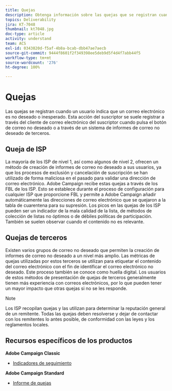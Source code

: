 ```yaml
---
title: Quejas
description: Obtenga información sobre las quejas que se registran cuando un usuario indica que un correo electrónico es no deseado o inesperado.
topics: Deliverability
jira: KT-7048
thumbnail: kt7048.jpg
doc-type: article
activity: understand
team: ACS
exl-id: 0343820d-f5af-4b8a-bcab-dbb47ae7aecb
source-git-commit: 9444f8601f2f349398ee5deb9d5f4d4f7abb44f5
workflow-type: tm+mt
source-wordcount: '276'
ht-degree: 100%

---
```


# Quejas

Las quejas se registran cuando un usuario indica que un correo electrónico es no deseado o inesperado. Esta acción del suscriptor se suele registrar a través del cliente de correo electrónico del suscriptor cuando pulsa el botón de correo no deseado o a través de un sistema de informes de correo no deseado de terceros.

## Queja de ISP

La mayoría de los ISP de nivel 1, así como algunos de nivel 2, ofrecen un método de creación de informes de correo no deseado a sus usuarios, ya que los procesos de exclusión y cancelación de suscripción se han utilizado de forma maliciosa en el pasado para validar una dirección de correo electrónico. Adobe Campaign recibe estas quejas a través de los FBL de los ISP. Esto se establece durante el proceso de configuración para cualquier ISP que proporcione FBL y permite a Adobe Campaign añadir automáticamente las direcciones de correo electrónico que se quejaron a la tabla de cuarentena para su supresión. Los picos en las quejas de los ISP pueden ser un indicador de la mala calidad de la lista, de métodos de colección de listas no óptimos o de débiles políticas de participación. También se suelen observar cuando el contenido no es relevante.

## Quejas de terceros

Existen varios grupos de correo no deseado que permiten la creación de informes de correo no deseado a un nivel más amplio. Las métricas de quejas utilizadas por estos terceros se utilizan para etiquetar el contenido del correo electrónico con el fin de identificar el correo electrónico no deseado. Este proceso también se conoce como huella digital. Los usuarios de estos métodos de presentación de quejas de terceros generalmente tienen más experiencia con correos electrónicos, por lo que pueden tener un mayor impacto que otras quejas si no se les responde.

>[!NOTE]
>
>Los ISP recopilan quejas y las utilizan para determinar la reputación general de un remitente. Todas las quejas deben resolverse y dejar de contactar con los remitentes lo antes posible, de conformidad con las leyes y los reglamentos locales.

## Recursos específicos de los productos

**Adobe Campaign Classic**

* [Indicadores de seguimiento](https://experienceleague.adobe.com/docs/campaign-classic/using/reporting/reports-on-deliveries/delivery-reports.html?lang=es#tracking-indicators)

**Adobe Campaign Standard**

* [Informe de quejas](https://experienceleague.adobe.com/docs/campaign-standard/using/reporting/list-of-reports/complaints.html?lang=es#reporting)
